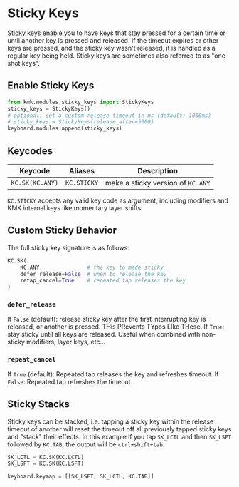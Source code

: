 # Sticky Keys

Sticky keys enable you to have keys that stay pressed for a certain time or
until another key is pressed and released.
If the timeout expires or other keys are pressed, and the sticky key wasn't
released, it is handled as a regular key being held.
Sticky keys are sometimes also referred to as "one shot keys".

## Enable Sticky Keys

```python
from kmk.modules.sticky_keys import StickyKeys
sticky_keys = StickyKeys()
# optional: set a custom release timeout in ms (default: 1000ms)
# sticky_keys = StickyKeys(release_after=5000)
keyboard.modules.append(sticky_keys)
```

## Keycodes

|Keycode          | Aliases      |Description                       |
|-----------------|--------------|----------------------------------|
|`KC.SK(KC.ANY)`  | `KC.STICKY`  |make a sticky version of `KC.ANY` |

`KC.STICKY` accepts any valid key code as argument, including modifiers and KMK
internal keys like momentary layer shifts.

## Custom Sticky Behavior

The full sticky key signature is as follows:

```python
KC.SK(
    KC.ANY,              # the key to made sticky
    defer_release=False  # when to release the key
    retap_cancel=True    # repeated tap releases the key
)
```

### `defer_release`

If `False` (default): release sticky key after the first interrupting key
is released, or another is pressed. THis PRevents TYpos LIke THese.
If `True`: stay sticky until all keys are released. Useful when combined with
non-sticky modifiers, layer keys, etc...

### `repeat_cancel`

If `True` (default): Repeated tap releases the key and refreshes timeout.
If `False`: Repeated tap refreshes the timeout.

## Sticky Stacks

Sticky keys can be stacked, i.e. tapping a sticky key within the release timeout
of another will reset the timeout off all previously tapped sticky keys and
"stack" their effects.
In this example if you tap `SK_LCTL` and then `SK_LSFT` followed by `KC.TAB`,
the output will be `ctrl+shift+tab`.

```python
SK_LCTL = KC.SK(KC.LCTL)
SK_LSFT = KC.SK(KC.LSFT)

keyboard.keymap = [[SK_LSFT, SK_LCTL, KC.TAB]]
```
